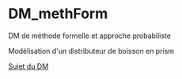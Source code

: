 # DM_methForm

DM de méthode formelle et approche probabiliste

Modélisation d'un distributeur de boisson en prism

[Sujet du DM](/methproba-dm.pdf) 
